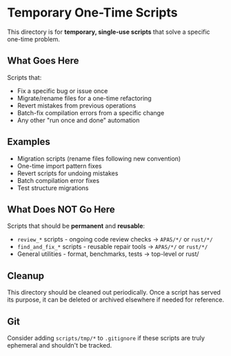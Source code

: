 # Temporary One-Time Scripts

This directory is for **temporary, single-use scripts** that solve a specific one-time problem.

## What Goes Here

Scripts that:
- Fix a specific bug or issue once
- Migrate/rename files for a one-time refactoring
- Revert mistakes from previous operations
- Batch-fix compilation errors from a specific change
- Any other "run once and done" automation

## Examples

- Migration scripts (rename files following new convention)
- One-time import pattern fixes
- Revert scripts for undoing mistakes
- Batch compilation error fixes
- Test structure migrations

## What Does NOT Go Here

Scripts that should be **permanent** and **reusable**:
- `review_*` scripts - ongoing code review checks → `APAS/*/` or `rust/*/`
- `find_and_fix_*` scripts - reusable repair tools → `APAS/*/` or `rust/*/`
- General utilities - format, benchmarks, tests → top-level or rust/

## Cleanup

This directory should be cleaned out periodically. Once a script has served its purpose, it can be deleted or archived elsewhere if needed for reference.

## Git

Consider adding `scripts/tmp/*` to `.gitignore` if these scripts are truly ephemeral and shouldn't be tracked.

